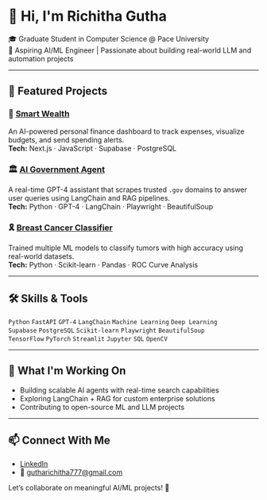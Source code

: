 # 👋 Hi, I'm Richitha Gutha

🎓 Graduate Student in Computer Science @ Pace University  
🤖 Aspiring AI/ML Engineer | Passionate about building real-world LLM and automation projects

---

## 🚀 Featured Projects

### 🧠 [Smart Wealth](https://github.com/RichithaGutha/Ai-finance-platform)
An AI-powered personal finance dashboard to track expenses, visualize budgets, and send spending alerts.  
**Tech:** Next.js · JavaScript · Supabase · PostgreSQL

### 🏛️ [AI Government Agent](https://github.com/RichithaGutha/RuleLens_Agent)
A real-time GPT-4 assistant that scrapes trusted `.gov` domains to answer user queries using LangChain and RAG pipelines.  
**Tech:** Python · GPT-4 · LangChain · Playwright · BeautifulSoup

### 🎗️ [Breast Cancer Classifier](https://github.com/RichithaGutha/breast-cancer-classifier)
Trained multiple ML models to classify tumors with high accuracy using real-world datasets.  
**Tech:** Python · Scikit-learn · Pandas · ROC Curve Analysis

---

## 🛠️ Skills & Tools

`Python` `FastAPI` `GPT-4` `LangChain` `Machine Learning` `Deep Learning`  
`Supabase` `PostgreSQL` `Scikit-learn` `Playwright` `BeautifulSoup`  
`TensorFlow` `PyTorch` `Streamlit` `Jupyter` `SQL` `OpenCV`

---

## 🌱 What I'm Working On
- Building scalable AI agents with real-time search capabilities
- Exploring LangChain + RAG for custom enterprise solutions
- Contributing to open-source ML and LLM projects

---

## 📫 Connect With Me
- [LinkedIn](https://www.linkedin.com/in/richitha-gutha)
- 📧 gutharichitha777@gmail.com

Let’s collaborate on meaningful AI/ML projects! 🤝
